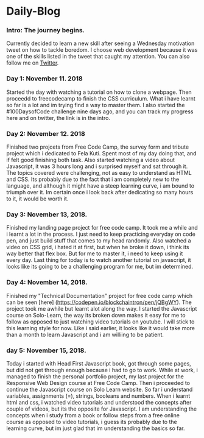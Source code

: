 # Daily-Blog

### Intro: The journey begins.

Currently decided to learn a new skill after seeing a Wednesday motivation tweet on how to tackle boredom. I choose web development because it was one of the skills listed in the tweet that caught my attention. You can also follow me on [Twitter](https://twitter.com/blockchaintron).

### Day 1: November 11. 2018

Started the day with watching a tutorial on how to clone a webpage. Then proceedd to freecodecamp to finish the CSS curriculum. What i have learnt so far is a lot and im trying find a way to master them. I also started the #100DaysofCode challenge nine days ago, and you can track my progress here and on twitter, the link is in the intro.

### Day 2: November 12. 2018

Finished two projcets from Free Code Camp, the survey form and tribute project which i dedicated to Fela Kuti. Spent most of my day doing that, and if felt good finishing both task. Also started watching a video about Javascript, it was 3 hours long and i surprised myself and sat through it. The topics covered were challenging, not as easy to understand as HTML and CSS. Its probably due to the fact that i am completely new to the language, and although it might have a steep learning curve, i am bound to triumph over it. Im certain once i look back after dedicating so many hours to it, it would be worth it.

### Day 3: November 13, 2018.

Finished my landing page project for free code camp. It took me a while and i learnt a lot in the process. I just need to keep practicing everyday on code pen, and just build stuff that comes to my head randomly. Also watched a video on CSS grid, i hated it at first, but when he broke it down, i think its way better that flex box. But for me to master it, i need to keep using it every day. Last thing for today is to watch another tutorial on javascript, it looks like its going to be a challenging program for me, but im determined.

### Day 4: November 14, 2018.

Finished my "Technical Documentation" project for free code camp which can be seen [here] (https://codepen.io/blockchaintron/pen/jQBgWY). The project took me awhile but learnt alot along the way. I started the Javascript course on Solo-Learn, the way its broken down makes it easy for me to follow as opposed to just watching video tutorials on youtube. I will stick to this learning style for now.  Like i said earlier, it looks like it would take more than a month to learn Javascript and i am williing to be patient.


### day 5: November 15, 2018.

Today i started with Head First Javascript book, got through some pages, but did not get through enough because i had to go to work. While at work, i managed to finish the personal portfolio project, my last project for the Responsive Web Design course at Free Code Camp. Then i proceeded to continue the Javascript course on Solo Learn website. So far i understand variables, assignments (=), strings, booleans and numbers. When i learnt html and css, i watched video tutorials and understood the concepts after couple of videos, but its the opposite for Javascript. I am understanding the concepts when i study from a book or  follow steps from a free online course as opposed to video tutorials, i guess its probably due to the learning curve, but im just glad that im understanding the basics so far. 
